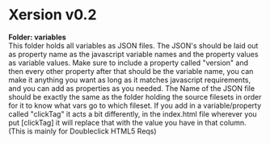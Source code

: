 # Xersion v0.2

<b>Folder: variables</b><br>
This folder holds all variables as JSON files.
The JSON's should be laid out as property name as the javascript variable names and the property values as variable values.
Make sure to include a property called "version" and then every other property after that should be the variable name, you can make it anything you want as long as it matches javascript requirements, and you can add as properties as you needed. 
The Name of the JSON file should be exactly the same as the folder holding the source filesets in order for it to know what vars go to which fileset.
If you add in a variable/property called "clickTag" it acts a bit differently, in the index.html file wherever you put [clickTag] it will replace that with the value you have in that column. (This is mainly for Doubleclick HTML5 Reqs)
